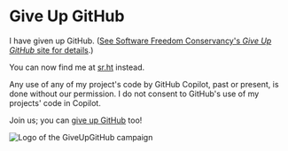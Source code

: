 # Give Up GitHub

I have given up GitHub.  ([See Software Freedom Conservancy's *Give Up  GitHub* site for details](https://GiveUpGitHub.org).)

You can now find me at [sr.ht](https://sr.ht/~prokop/) instead.

Any use of any of my project's code by GitHub Copilot, past or present, is done without our permission.  I do not consent to GitHub's use of my projects' code in Copilot.

Join us; you can [give up GitHub](https://GiveUpGitHub.org) too!

![Logo of the GiveUpGitHub campaign](https://sfconservancy.org/img/GiveUpGitHub.png)
